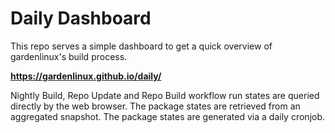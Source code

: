 # Daily Dashboard
This repo serves a simple dashboard to get a quick overview of gardenlinux's build process. 

**https://gardenlinux.github.io/daily/**

Nightly Build, Repo Update and Repo Build workflow run states are queried directly by the web browser. The package states are retrieved from an aggregated snapshot. The package states are generated via a daily cronjob.